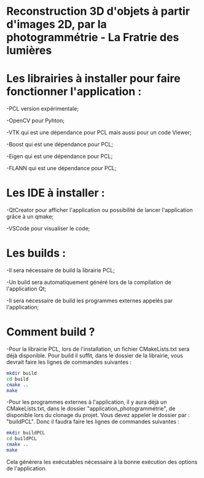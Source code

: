 # Reconstruction 3D d'objets à partir d'images 2D, par la photogrammétrie - La Fratrie des lumières

# Les librairies à installer pour faire fonctionner l'application :

  -PCL version expérimentale;
  
  -OpenCV pour Pyhton;
  
  -VTK qui est une dépendance pour PCL mais aussi pour un code Viewer;
  
  -Boost qui est une dépendance pour PCL;
  
  -Eigen qui est une dépendance pour PCL;
  
  -FLANN qui est une dépendance pour PCL;
  
# Les IDE à installer :

  -QtCreator pour afficher l'application ou possibilité de lancer l'application grâce à un qmake;
  
  -VSCode pour visualiser le code;

# Les builds :

  -Il sera nécessaire de build la librairie PCL;
  
  -Un build sera automatiquement généré lors de la compilation de l'application Qt;
  
  -Il sera nécessaire de build les programmes externes appelés par l'application;
  
# Comment build ?

  -Pour la librairie PCL, lors de l'installation, un fichier CMakeLists.txt sera déjà disponible. Pour build il suffit, dans le      dossier de la librairie, vous devrait faire les lignes de commandes suivantes : 
  
  ```bash
  mkdir build
  cd build
  cmake ..
  make
  ```
 
  
  -Pour les programmes externes à l'application, il y aura déjà un CMakeLists.txt, dans le dossier "application_photogrammétrie", de disponible lors du clonage du projet. Vous devez appeler le dossier par : "buildPCL". Donc il faudra faire les lignes de commandes suivantes :
  
  ```bash
  mkdir buildPCL
  cd buildPCL
  cmake ..
  make
  ```
  
  Cela génèrera les exécutables nécessaire à la bonne exécution des options de l'application.
 
  
    
  
  

